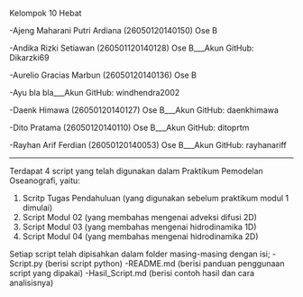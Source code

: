 Kelompok 10 Hebat

-Ajeng Maharani Putri Ardiana (26050120140150) Ose B

-Andika Rizki Setiawan (260501120140128) Ose B___Akun GitHub: Dikarzki69

-Aurelio Gracias Marbun (26050120140136) Ose B

-Ayu bla bla___Akun GitHub: windhendra2002

-Daenk Himawa (26050120140127) Ose B___Akun GitHub: daenkhimawa

-Dito Pratama (26050120140110) Ose B___Akun GitHub: ditoprtm

-Rayhan Arif Ferdian (26050120140053) Ose B___Akun GitHub: rayhanariff


-----------------------------------------------------------------------------------
Terdapat 4 script yang telah digunakan dalam Praktikum Pemodelan Oseanografi, yaitu:
1. Scritp Tugas Pendahuluan (yang digunakan sebelum praktikum modul 1 dimulai)
2. Script Modul 02 (yang membahas mengenai adveksi difusi 2D)
3. Script Modul 03 (yang membahas mengenai hidrodinamika 1D)
4. Script Modul 04 (yang membahas mengenai hidrodinamika 2D)

Setiap script telah dipisahkan dalam folder masing-masing dengan isi;
-Script.py (berisi script python)
-README.md (berisi panduan penggunaan script yang dipakai)
-Hasil_Script.md (berisi contoh hasil dan cara analisisnya)
